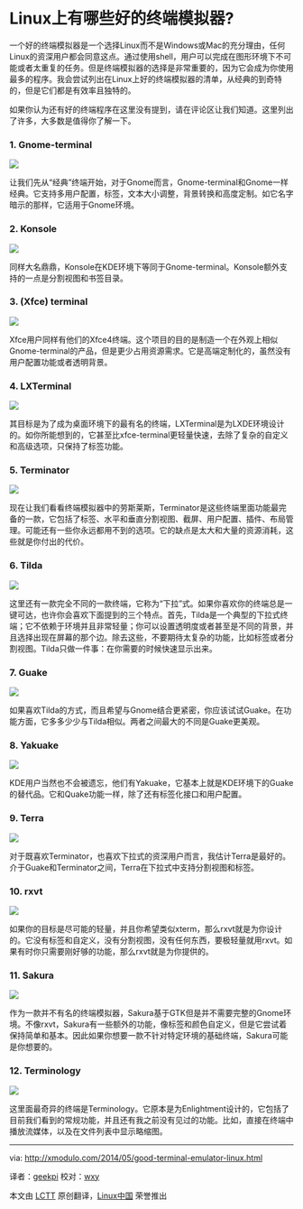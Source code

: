 Linux上有哪些好的终端模拟器?
================================================================================
一个好的终端模拟器是一个选择Linux而不是Windows或Mac的充分理由，任何Linux的资深用户都会同意这点。通过使用shell，用户可以完成在图形环境下不可能或者太重复的任务。但是终端模拟器的选择是非常重要的，因为它会成为你使用最多的程序。我会尝试列出在Linux上好的终端模拟器的清单，从经典的到奇特的，但是它们都是有效率且独特的。

如果你认为还有好的终端程序在这里没有提到，请在评论区让我们知道。这里列出了许多，大多数是值得你了解一下。

### 1. Gnome-terminal ###

![](https://farm4.staticflickr.com/3699/14100905190_478812cae2_z.jpg)

让我们先从“经典”终端开始，对于Gnome而言，Gnome-terminal和Gnome一样经典。它支持多用户配置，标签，文本大小调整，背景转换和高度定制。如它名字暗示的那样，它适用于Gnome环境。

### 2. Konsole ###

![](https://farm3.staticflickr.com/2897/14101006647_ec13565200_z.jpg)

同样大名鼎鼎，Konsole在KDE环境下等同于Gnome-terminal。Konsole额外支持的一点是分割视图和书签目录。

### 3. (Xfce) terminal ###

![](https://farm3.staticflickr.com/2928/14100857759_fa29cc968e_z.jpg)

Xfce用户同样有他们的Xfce4终端。这个项目的目的是制造一个在外观上相似Gnome-terminal的产品，但是更少占用资源需求。它是高端定制化的，虽然没有用户配置功能或者透明背景。

### 4. LXTerminal ###

[![](https://farm6.staticflickr.com/5569/14100905020_dd2b3e830e_z.jpg)][1]

其目标是为了成为桌面环境下的最有名的终端，LXTerminal是为LXDE环境设计的。如你所能想到的，它甚至比xfce-terminal更轻量快速，去除了复杂的自定义和高级选项，只保持了标签功能。

### 5. Terminator ###

![](https://farm4.staticflickr.com/3726/14100980857_1591317b8a_z.jpg)

现在让我们看看终端模拟器中的劳斯莱斯，Terminator是这些终端里面功能最完备的一款，它包括了标签、水平和垂直分割视图、截屏、用户配置、插件、布局管理。可能还有一些你永远都用不到的选项。它的缺点是太大和大量的资源消耗，这些就是你付出的代价。

### 6. Tilda ###

[![](https://farm6.staticflickr.com/5585/14284203351_2c25a33cb4_z.jpg)][2]

这里还有一款完全不同的一款终端，它称为“下拉”式。如果你喜欢你的终端总是一键可达，也许你会喜欢下面提到的三个特点。首先，Tilda是一个典型的下拉式终端；它不依赖于环境并且非常轻量；你可以设置透明度或者甚至是不同的背景，并且选择出现在屏幕的那个边。除去这些，不要期待太复杂的功能，比如标签或者分割视图。Tilda只做一件事：在你需要的时候快速显示出来。

### 7. Guake ###

![](https://farm4.staticflickr.com/3733/14285529772_aa824b5e39_z.jpg)

如果喜欢Tilda的方式，而且希望与Gnome结合更紧密，你应该试试Guake。在功能方面，它多多少少与Tilda相似。两者之间最大的不同是Guake更美观。

### 8. Yakuake ###

[![](https://farm6.staticflickr.com/5274/14100857589_142fdc4153_z.jpg)][3]

KDE用户当然也不会被遗忘，他们有Yakuake，它基本上就是KDE环境下的Guake的替代品。它和Quake功能一样，除了还有标签化接口和用户配置。

### 9. Terra ###

![](https://farm4.staticflickr.com/3700/14307721343_0e55878bb0_z.jpg)

对于既喜欢Terminator，也喜欢下拉式的资深用户而言，我估计Terra是最好的。介于Guake和Terminator之间，Terra在下拉式中支持分割视图和标签。

### 10. rxvt ###

![](https://farm3.staticflickr.com/2916/14307721303_805fe977ce_o.png)

如果你的目标是尽可能的轻量，并且你希望类似xterm，那么rxvt就是为你设计的。它没有标签和自定义，没有分割视图，没有任何东西，要极轻量就用rxvt。如果有时你只需要刚好够的功能，那么rxvt就是为你提供的。

### 11. Sakura ###

![](https://farm4.staticflickr.com/3823/14287031834_d8a5ac966f_z.jpg)

作为一款并不有名的终端模拟器，Sakura基于GTK但是并不需要完整的Gnome环境。不像rxvt，Sakura有一些额外的功能，像标签和颜色自定义，但是它尝试着保持简单和基本。因此如果你想要一款不针对特定环境的基础终端，Sakura可能是你想要的。

### 12. Terminology ###

![](https://farm4.staticflickr.com/3706/14264408226_a0223861ae_z.jpg)

这里面最奇异的终端是Terminology。它原本是为Enlightment设计的，它包括了目前我们看到的常规功能，并且还有我之前没有见过的功能。比如，直接在终端中播放流媒体，以及在文件列表中显示略缩图。

--------------------------------------------------------------------------------

via: http://xmodulo.com/2014/05/good-terminal-emulator-linux.html

译者：[geekpi](https://github.com/geekpi) 校对：[wxy](https://github.com/wxy)

本文由 [LCTT](https://github.com/LCTT/TranslateProject) 原创翻译，[Linux中国](http://linux.cn/) 荣誉推出

[1]:https://www.flickr.com/photos/xmodulo/14100905020/
[2]:https://www.flickr.com/photos/xmodulo/14284203351/
[3]:https://www.flickr.com/photos/xmodulo/14100857589/
